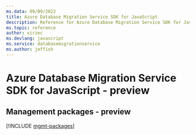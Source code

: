 ```yaml
---
ms.data: 09/09/2022
title: Azure Database Migration Service SDK for JavaScript
description: Reference for Azure Database Migration Service SDK for JavaScript
ms.topic: reference
author: xirzec
ms.devlang: javascript
ms.service: databasemigrationservice
ms.author: jeffish
---
```

# Azure Database Migration Service SDK for JavaScript - preview

## Management packages - preview
[!INCLUDE [mgmt-packages](database-migration-service-mgmt-index.md)]